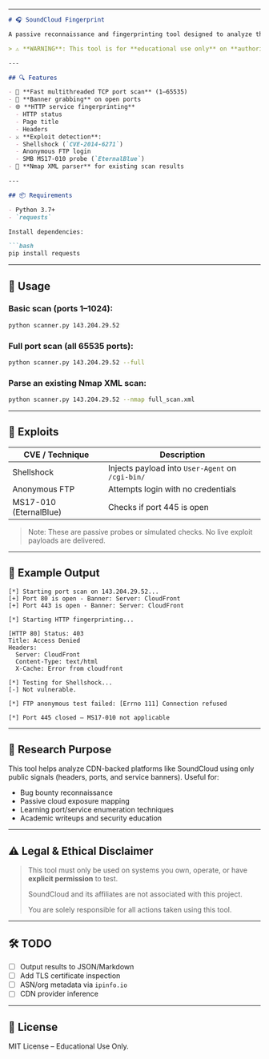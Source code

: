

---

```markdown
# 🎧 SoundCloud Fingerprint

A passive reconnaissance and fingerprinting tool designed to analyze the public-facing infrastructure of SoundCloud (or similar CDN/cloud-hosted services). It performs multithreaded port scanning, banner grabbing, HTTP fingerprinting, and includes basic CVE vulnerability probes.

> ⚠️ **WARNING**: This tool is for **educational use only** on **authorized infrastructure**. Scanning third-party services without permission (including SoundCloud) may violate their Terms of Service and applicable laws.

---

## 🔍 Features

- 🚀 **Fast multithreaded TCP port scan** (1–65535)
- 🧠 **Banner grabbing** on open ports
- 🌐 **HTTP service fingerprinting**
  - HTTP status
  - Page title
  - Headers
- ⚔️ **Exploit detection**:
  - Shellshock (`CVE-2014-6271`)
  - Anonymous FTP login
  - SMB MS17-010 probe (`EternalBlue`)
- 📄 **Nmap XML parser** for existing scan results

---

## 📦 Requirements

- Python 3.7+
- `requests`

Install dependencies:

```bash
pip install requests
```

---

## 🚀 Usage

### Basic scan (ports 1–1024):
```bash
python scanner.py 143.204.29.52
```

### Full port scan (all 65535 ports):
```bash
python scanner.py 143.204.29.52 --full
```

### Parse an existing Nmap XML scan:
```bash
python scanner.py 143.204.29.52 --nmap full_scan.xml
```

---

## 🔐 Exploits

| CVE / Technique         | Description                                      |
|------------------------|--------------------------------------------------|
| Shellshock             | Injects payload into `User-Agent` on `/cgi-bin/` |
| Anonymous FTP          | Attempts login with no credentials               |
| MS17-010 (EternalBlue) | Checks if port 445 is open                        |

> Note: These are passive probes or simulated checks. No live exploit payloads are delivered.

---

## 🧪 Example Output

```text
[*] Starting port scan on 143.204.29.52...
[+] Port 80 is open - Banner: Server: CloudFront
[+] Port 443 is open - Banner: Server: CloudFront

[*] Starting HTTP fingerprinting...

[HTTP 80] Status: 403
Title: Access Denied
Headers:
  Server: CloudFront
  Content-Type: text/html
  X-Cache: Error from cloudfront

[*] Testing for Shellshock...
[-] Not vulnerable.

[*] FTP anonymous test failed: [Errno 111] Connection refused

[*] Port 445 closed – MS17-010 not applicable
```

---

## 🧠 Research Purpose

This tool helps analyze CDN-backed platforms like SoundCloud using only public signals (headers, ports, and service banners). Useful for:

- Bug bounty reconnaissance
- Passive cloud exposure mapping
- Learning port/service enumeration techniques
- Academic writeups and security education

---

## ⚠️ Legal & Ethical Disclaimer

> This tool must only be used on systems you own, operate, or have **explicit permission** to test.
>
> SoundCloud and its affiliates are not associated with this project.
>
> You are solely responsible for all actions taken using this tool.

---

## 🛠 TODO

- [ ] Output results to JSON/Markdown
- [ ] Add TLS certificate inspection
- [ ] ASN/org metadata via `ipinfo.io`
- [ ] CDN provider inference

---

## 📄 License

MIT License – Educational Use Only.

